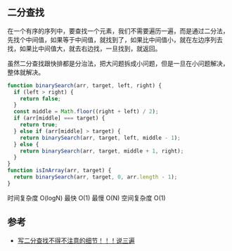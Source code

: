 ## 二分查找

在一个有序的序列中，要查找一个元素，我们不需要遍历一遍，而是通过二分法，先找个中间值，如果等于中间值，就找到了，如果比中间值小，就在左边序列去找，如果比中间值大，就去右边找，一旦找到，就返回。

虽然二分查找跟快排都是分治法，把大问题拆成小问题，但是一旦在小问题解决，整体就解决。

```js
function binarySearch(arr, target, left, right) {
  if (left > right) {
    return false;
  }
  const middle = Math.floor((right + left) / 2);
  if (arr[middle] === target) {
    return true;
  } else if (arr[middle] > target) {
    return binarySearch(arr, target, left, middle - 1);
  } else {
    return binarySearch(arr, target, middle + 1, right);
  }
}
function isInArray(arr, target) {
  return binarySearch(arr, target, 0, arr.length - 1);
}
```

时间复杂度 O(logN)
最快 O(1)
最慢 O(N)
空间复杂度 O(1)

## 参考

- [写二分查找不得不注意的细节！！！说三遍](https://juejin.cn/post/7203648441721749564?searchId=202308241613065F1302D7C68A04DBF3CD)
